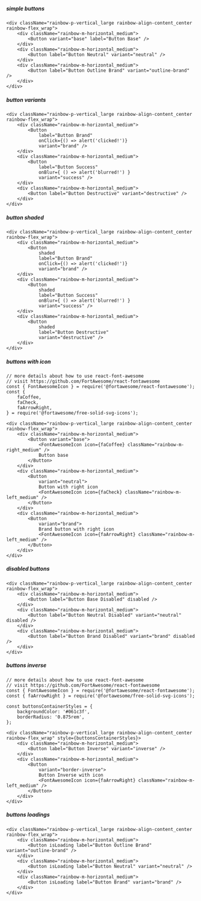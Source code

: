 ##### simple buttons

    <div className="rainbow-p-vertical_large rainbow-align-content_center rainbow-flex_wrap">
        <div className="rainbow-m-horizontal_medium">
            <Button variant="base" label="Button Base" />
        </div>
        <div className="rainbow-m-horizontal_medium">
            <Button label="Button Neutral" variant="neutral" />
        </div>
        <div className="rainbow-m-horizontal_medium">
            <Button label="Button Outline Brand" variant="outline-brand" />
        </div>
    </div>

##### button variants

    <div className="rainbow-p-vertical_large rainbow-align-content_center rainbow-flex_wrap">
        <div className="rainbow-m-horizontal_medium">
            <Button
                label="Button Brand"
                onClick={() => alert('clicked!')}
                variant="brand" />
        </div>
        <div className="rainbow-m-horizontal_medium">
            <Button
                label="Button Success"
                onBlur={ () => alert('blurred!') }
                variant="success" />
        </div>
        <div className="rainbow-m-horizontal_medium">
            <Button label="Button Destructive" variant="destructive" />
        </div>
    </div>

##### button shaded

    <div className="rainbow-p-vertical_large rainbow-align-content_center rainbow-flex_wrap">
        <div className="rainbow-m-horizontal_medium">
            <Button
                shaded
                label="Button Brand"
                onClick={() => alert('clicked!')}
                variant="brand" />
        </div>
        <div className="rainbow-m-horizontal_medium">
            <Button
                shaded
                label="Button Success"
                onBlur={ () => alert('blurred!') }
                variant="success" />
        </div>
        <div className="rainbow-m-horizontal_medium">
            <Button
                shaded
                label="Button Destructive"
                variant="destructive" />
        </div>
    </div>

##### buttons with icon

    // more details about how to use react-font-awesome
    // visit https://github.com/FortAwesome/react-fontawesome
    const { FontAwesomeIcon } = require('@fortawesome/react-fontawesome');
    const {
        faCoffee,
        faCheck,
        faArrowRight,
    } = require('@fortawesome/free-solid-svg-icons');

    <div className="rainbow-p-vertical_large rainbow-align-content_center rainbow-flex_wrap">
        <div className="rainbow-m-horizontal_medium">
            <Button variant="base">
                <FontAwesomeIcon icon={faCoffee} className="rainbow-m-right_medium" />
                Button base
            </Button>
        </div>
        <div className="rainbow-m-horizontal_medium">
            <Button
                variant="neutral">
                Button with right icon
                <FontAwesomeIcon icon={faCheck} className="rainbow-m-left_medium" />
            </Button>
        </div>
        <div className="rainbow-m-horizontal_medium">
            <Button
                variant="brand">
                Brand button with right icon
                <FontAwesomeIcon icon={faArrowRight} className="rainbow-m-left_medium" />
            </Button>
        </div>
    </div>

##### disabled buttons

    <div className="rainbow-p-vertical_large rainbow-align-content_center rainbow-flex_wrap">
        <div className="rainbow-m-horizontal_medium">
            <Button label="Button Base Disabled" disabled />
        </div>
        <div className="rainbow-m-horizontal_medium">
            <Button label="Button Neutral Disabled" variant="neutral" disabled />
        </div>
        <div className="rainbow-m-horizontal_medium">
            <Button label="Button Brand Disabled" variant="brand" disabled />
        </div>
    </div>

##### buttons inverse

    // more details about how to use react-font-awesome
    // visit https://github.com/FortAwesome/react-fontawesome
    const { FontAwesomeIcon } = require('@fortawesome/react-fontawesome');
    const { faArrowRight } = require('@fortawesome/free-solid-svg-icons');

    const buttonsContainerStyles = {
        backgroundColor: '#061c3f',
        borderRadius: '0.875rem',
    };

    <div className="rainbow-p-vertical_large rainbow-align-content_center rainbow-flex_wrap" style={buttonsContainerStyles}>
        <div className="rainbow-m-horizontal_medium">
            <Button label="Button Inverse" variant="inverse" />
        </div>
        <div className="rainbow-m-horizontal_medium">
            <Button
                variant="border-inverse">
                Button Inverse with icon
                <FontAwesomeIcon icon={faArrowRight} className="rainbow-m-left_medium" />
            </Button>
        </div>
    </div>

##### buttons loadings

    <div className="rainbow-p-vertical_large rainbow-align-content_center rainbow-flex_wrap">
        <div className="rainbow-m-horizontal_medium">
            <Button isLoading label="Button Outline Brand" variant="outline-brand" />
        </div>
        <div className="rainbow-m-horizontal_medium">
            <Button isLoading label="Button Neutral" variant="neutral" />
        </div>
        <div className="rainbow-m-horizontal_medium">
            <Button isLoading label="Button Brand" variant="brand" />
        </div>
    </div>
